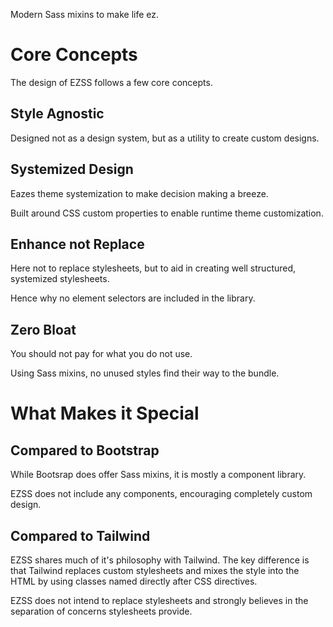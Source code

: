 Modern Sass mixins to make life ez.

# Core Concepts

The design of EZSS follows a few core concepts.

## Style Agnostic

Designed not as a design system, but as a utility to create custom designs.

## Systemized Design

Eazes theme systemization to make decision making a breeze.

Built around CSS custom properties to enable runtime theme customization.

## Enhance not Replace

Here not to replace stylesheets, but to aid in creating well structured,
systemized stylesheets.

Hence why no element selectors are included in the library.

## Zero Bloat

You should not pay for what you do not use.

Using Sass mixins, no unused styles find their way to the bundle.

# What Makes it Special

## Compared to Bootstrap

While Bootsrap does offer Sass mixins, it is mostly a component library.

EZSS does not include any components, encouraging completely custom design.

## Compared to Tailwind

EZSS shares much of it's philosophy with Tailwind.
The key difference is that Tailwind replaces custom stylesheets and mixes the
style into the HTML by using classes named directly after CSS directives.

EZSS does not intend to replace stylesheets and strongly believes in the
separation of concerns stylesheets provide.
